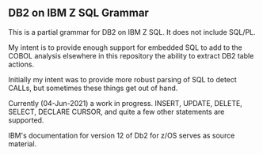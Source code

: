 ## DB2 on IBM Z SQL Grammar

This is a partial grammar for DB2 on IBM Z SQL.  It does not include SQL/PL.

My intent is to provide enough support for embedded SQL to add to the COBOL analysis elsewhere in this repository the ability to extract DB2 table actions.

Initially my intent was to provide more robust parsing of SQL to detect CALLs, but sometimes these things get out of hand.

Currently (04-Jun-2021) a work in progress.  INSERT, UPDATE, DELETE, SELECT, DECLARE CURSOR, and quite a few other statements are supported.

IBM's documentation for version 12 of Db2 for z/OS serves as source material.
